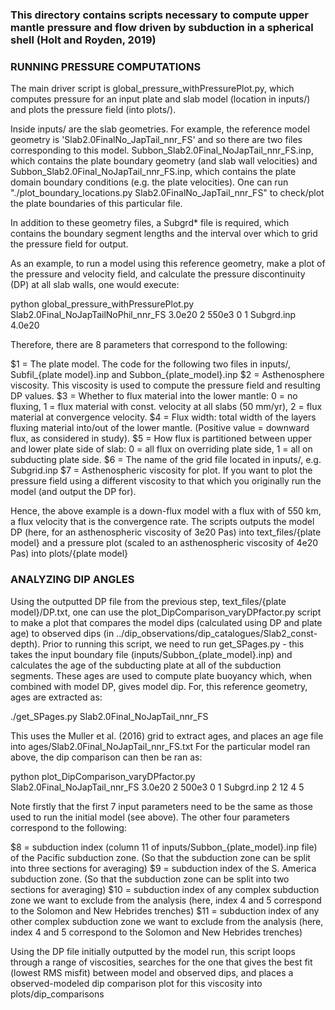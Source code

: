 ### This directory contains scripts necessary to compute upper mantle pressure and flow driven by subduction in a spherical shell (Holt and Royden, 2019)

### RUNNING PRESSURE COMPUTATIONS

The main driver script is global_pressure_withPressurePlot.py, which computes pressure for an input plate and slab model (location in inputs/) and plots the pressure field (into plots/). 

Inside inputs/ are the slab geometries.  For example, the reference model geometry is 'Slab2.0FinalNo_JapTail_nnr_FS' and so there are two files corresponding to this model. Subbon_Slab2.0Final_NoJapTail_nnr_FS.inp, which contains the plate boundary geometry (and slab wall velocities) and Subbon_Slab2.0Final_NoJapTail_nnr_FS.inp, which contains the plate domain boundary conditions (e.g. the plate velocities). One can run "./plot_boundary_locations.py Slab2.0FinalNo_JapTail_nnr_FS" to check/plot the plate boundaries of this particular file.

In addition to these geometry files, a Subgrd* file is required, which contains the boundary segment lengths and the interval over which to grid the pressure field for output. 

As an example, to run a model using this reference geometry, make a plot of the pressure and velocity field, and calculate the pressure discontinuity (DP) at all slab walls, one would execute:

python global_pressure_withPressurePlot.py Slab2.0Final_NoJapTailNoPhil_nnr_FS 3.0e20 2 550e3 0 1 Subgrd.inp 4.0e20

Therefore, there are 8 parameters that correspond to the following:

$1 = The plate model. The code for the following two files in inputs/, Subfil_{plate model}.inp and Subbon_{plate_model}.inp
$2 = Asthenosphere viscosity. This viscosity is used to compute the pressure field and resulting DP values.
$3 = Whether to flux material into the lower mantle: 0 = no fluxing, 1 = flux material with const. velocity at all slabs (50 mm/yr), 2 = flux material at convergence velocity.
$4 = Flux width: total width of the layers fluxing material into/out of the lower mantle. (Positive value = downward flux, as considered in study).
$5 = How flux is partitioned between upper and lower plate side of slab: 0 = all flux on overriding plate side, 1 = all on subducting plate side.
$6 = The name of the grid file located in inputs/, e.g. Subgrid.inp
$7 = Asthenospheric viscosity for plot. If you want to plot the pressure field using a different viscosity to that which you originally run the model (and output the DP for).

Hence, the above example is a down-flux model with a flux with of 550 km, a flux velocity that is the convergence rate. The scripts outputs the model DP (here, for an asthenospheric viscosity of 3e20 Pas) into text_files/{plate model} and a pressure plot (scaled to an asthenospheric viscosity of 4e20 Pas) into plots/{plate model}

### ANALYZING DIP ANGLES

Using the outputted DP file from the previous step, text_files/{plate model}/DP.txt, one can use the plot_DipComparison_varyDPfactor.py script to make a plot that compares the model dips (calculated using DP and plate age) to observed dips (in ../dip_observations/dip_catalogues/Slab2_const-depth). Prior to running this script, we need to run get_SPages.py - this takes the input boundary file (inputs/Subbon_{plate_model}.inp) and calculates the age of the subducting plate at all of the subduction segments. These ages are used to compute plate buoyancy which, when combined with model DP, gives model dip. For, this reference geometry, ages are extracted as:

./get_SPages.py Slab2.0Final_NoJapTail_nnr_FS

This uses the Muller et al. (2016) grid to extract ages, and places an age file into ages/Slab2.0Final_NoJapTail_nnr_FS.txt
For the particular model ran above, the dip comparison can then be ran as:

python plot_DipComparison_varyDPfactor.py Slab2.0Final_NoJapTail_nnr_FS 3.0e20 2 500e3 0 1 Subgrd.inp 2 12 4 5

Note firstly that the first 7 input parameters need to be the same as those used to run the initial model (see above). The other four parameters correspond to the following:

$8  = subduction index (column 11 of inputs/Subbon_{plate_model}.inp file) of the Pacific subduction zone. (So that the subduction zone can be split into three sections for averaging)
$9  = subduction index of the S. America subduction zone. (So that the subduction zone can be split into two sections for averaging) 
$10 = subduction index of any complex subduction zone we want to exclude from the analysis (here, index 4 and 5 correspond to the Solomon and New Hebrides trenches)
$11 = subduction index of any other complex subduction zone we want to exclude from the analysis (here, index 4 and 5 correspond to the Solomon and New Hebrides trenches)

Using the DP file initially outputted by the model run, this script loops through a range of viscosities, searches for the one that gives the best fit (lowest RMS misfit) between model and observed dips, and places a observed-modeled dip comparison plot for this viscosity into plots/dip_comparisons 



















